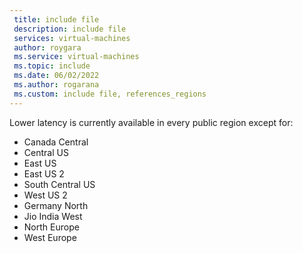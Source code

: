 ```yaml
---
 title: include file
 description: include file
 services: virtual-machines
 author: roygara
 ms.service: virtual-machines
 ms.topic: include
 ms.date: 06/02/2022
 ms.author: rogarana
 ms.custom: include file, references_regions
---
```


Lower latency is currently available in every public region except for:

- Canada Central
- Central US
- East US
- East US 2
- South Central US
- West US 2
- Germany North
- Jio India West
- North Europe
- West Europe